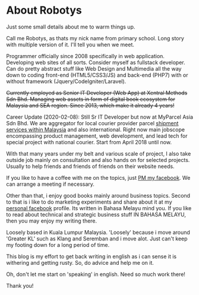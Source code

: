 About Robotys
===

Just some small details about me to warm things up.

Call me Robotys, as thats my nick name from primary school. Long story with multiple version of it. I'll tell you when we meet.

Programmer officially since 2008 specifically in web application. Developing web sites of all sorts. Consider myself as fullstack developer. Can do pretty abstract stuff like Web Design and Multimedia all the way down to coding front-end (HTML5/CSS3/JS) and back-end (PHP7) with or without framework (Jquery/CodeIgniter/Laravel).

~~Currently employed as Senior IT Developer (Web App) at Xentral Methods Sdn Bhd. Managing web assets in form of digital book ecosystem for Malaysia and SEA region. Since 2013, which make it already 4 years!~~

Career Update (2020-02-08): Still Sr IT Developer but now at MyParcel Asia Sdn Bhd. We are aggregator for local courier provider parcel [shipment services within Malaysia](https://myparcelasia.com) and also international. Right now main jobscope encompassing product management, web development, and lead tech for special project with national courier. Start from April 2018 until now.

With that many years under my belt and various scale of project, I also take outside job mainly on consultation and also hands on for selected projects. Usually to help friends and friends of friends on their website needs.

If you like to have a coffee with me on the topics, just [PM my facebook](http://messenger.me/robotys). We can arrange a meeting if necessary.

Other than that, i enjoy good books mainly around business topics. Second to that is i like to do marketing experiments and share about it at my [personal facebook](http://facebook.com) profile. Its written in Bahasa Melayu mind you. If you like to read about technical and strategic business stuff IN BAHASA MELAYU, then you may enjoy my writing there.

Loosely based in Kuala Lumpur Malaysia. 'Loosely' because i move around 'Greater KL' such as Klang and Seremban and i move alot. Just can't keep my footing down for a long period of time.

This blog is my effort to get back writing in english as i can sense it is withering and getting rusty. So, do advice and help me on it.

Oh, don't let me start on 'speaking' in english. Need so much work there!

Thank you!